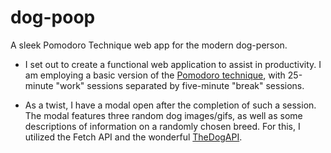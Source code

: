 # dog-poop
A sleek Pomodoro Technique web app for the modern dog-person.

* I set out to create a functional web application to assist in productivity. I am employing a basic version of the [Pomodoro technique](https://en.wikipedia.org/wiki/Pomodoro_Technique), with 25-minute "work" sessions separated by five-minute "break" sessions.

* As a twist, I have a modal open after the completion of such a session. The modal features three random dog images/gifs, as well as some descriptions of information on a randomly chosen breed. For this, I utilized the Fetch API and the wonderful [TheDogAPI](https://www.thedogapi.com/). 


